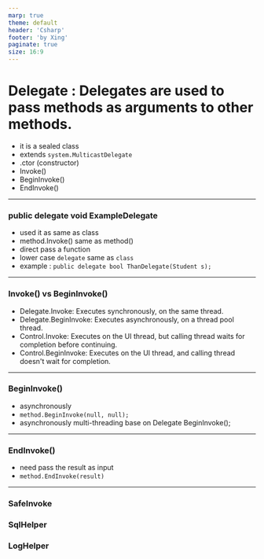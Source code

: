 ```yaml
---
marp: true
theme: default
header: 'Csharp'
footer: 'by Xing'
paginate: true
size: 16:9
---
```


<!--
_backgroundColor: white
_color: black
-->

# Delegate : Delegates are used to pass methods as arguments to other methods.

- it is a sealed class
- extends `system.MulticastDelegate`
- .ctor (constructor)
- Invoke()
- BeginInvoke()
- EndInvoke()

---

### public delegate void ExampleDelegate

- used it as same as class
- method.Invoke() same as method()
- direct pass a function
- lower case `delegate` same as `class`
- example : `public delegate bool ThanDelegate(Student s);`

---

### Invoke() vs BeginInvoke()

- Delegate.Invoke: Executes synchronously, on the same thread.
- Delegate.BeginInvoke: Executes asynchronously, on a thread pool thread.
- Control.Invoke: Executes on the UI thread, but calling thread waits for completion before continuing.
- Control.BeginInvoke: Executes on the UI thread, and calling thread doesn't wait for completion.

---

### BeginInvoke()

- asynchronously
- `method.BeginInvoke(null, null);`
- asynchronously multi-threading base on Delegate BeginInvoke();

---

### EndInvoke()

- need pass the result as input
- `method.EndInvoke(result)`

---

### SafeInvoke

### SqlHelper

### LogHelper
